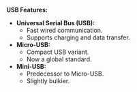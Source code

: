**USB Features:**

- **Universal Serial Bus (USB):**
    - Fast wired communication.
    - Supports charging and data transfer.
- **Micro-USB:**
    - Compact USB variant.
    - Now a global standard.
- **Mini-USB:**
    - Predecessor to Micro-USB.
    - Slightly bulkier.

